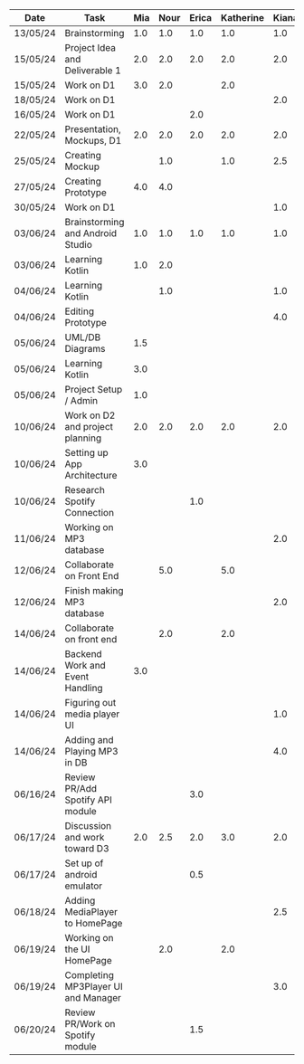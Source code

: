  | Date     | Task                                | Mia       | Nour      | Erica     | Katherine | Kiana     |
 | -------- | ------------------------------------| --------- | --------- | --------- | --------- | --------- |
 | 13/05/24 | Brainstorming                       | 1.0       | 1.0       | 1.0       | 1.0       | 1.0       |   
 | 15/05/24 | Project Idea and Deliverable 1      | 2.0       | 2.0       | 2.0       | 2.0       | 2.0       |  
 | 15/05/24 | Work on D1                          | 3.0       | 2.0       |           | 2.0       |           |
 | 18/05/24 | Work on D1                          |           |           |           |           | 2.0       |
 | 16/05/24 | Work on D1                          |           |           | 2.0       |           |           |
 | 22/05/24 | Presentation, Mockups, D1           | 2.0       | 2.0       | 2.0       | 2.0       | 2.0       |  
 | 25/05/24 | Creating Mockup                     |           | 1.0       |           | 1.0       | 2.5       |
 | 27/05/24 | Creating Prototype                  | 4.0       | 4.0       |           |           |           |
 | 30/05/24 | Work on D1                          |           |           |           |           | 1.0       |
 | 03/06/24 | Brainstorming and Android Studio    | 1.0       | 1.0       | 1.0       | 1.0       | 1.0       | 
 | 03/06/24 | Learning Kotlin                     | 1.0       |  2.0      |           |           |           |
 | 04/06/24 | Learning Kotlin                     |           |  1.0      |           |           | 1.0       |
 | 04/06/24 | Editing Prototype                   |           |           |           |           | 4.0       |
 | 05/06/24 | UML/DB Diagrams                     | 1.5       |           |           |           |           |
 | 05/06/24 | Learning Kotlin                     | 3.0       |           |           |           |           |
 | 05/06/24 | Project Setup / Admin               | 1.0       |           |           |           |           |
 | 10/06/24 | Work on D2 and project planning     | 2.0       | 2.0       | 2.0       | 2.0       | 2.0       |
 | 10/06/24 | Setting up App Architecture         | 3.0       |           |           |           |           |
 | 10/06/24 | Research Spotify Connection         |           |           | 1.0       |           |           |
 | 11/06/24 | Working on MP3 database             |           |           |           |           | 2.0       |
 | 12/06/24 | Collaborate on Front End            |           | 5.0       |           | 5.0       |           |
 | 12/06/24 | Finish making MP3 database          |           |           |           |           | 2.0       |
 | 14/06/24 | Collaborate on front end            |           | 2.0       |           | 2.0       |           |
 | 14/06/24 | Backend Work and Event Handling     | 3.0       |           |           |           |           |
 | 14/06/24 | Figuring out media player UI        |           |           |           |           | 1.0       |
 | 14/06/24 | Adding and Playing MP3 in DB        |           |           |           |           | 4.0       |
 | 06/16/24 | Review PR/Add Spotify API module    |           |           | 3.0       |           |           |
 | 06/17/24 | Discussion and work toward D3       | 2.0       | 2.5       | 2.0       | 3.0       | 2.0       |
 | 06/17/24 | Set up of android emulator          |           |           | 0.5       |           |           |
 | 06/18/24 | Adding MediaPlayer to HomePage      |           |           |           |           | 2.5       |
 | 06/19/24 | Working on the UI HomePage          |           | 2.0       |           | 2.0       |           |
 | 06/19/24 | Completing MP3Player UI and Manager |           |           |           |           | 3.0       |
 | 06/20/24 | Review PR/Work on Spotify module    |           |           | 1.5       |           |           |

